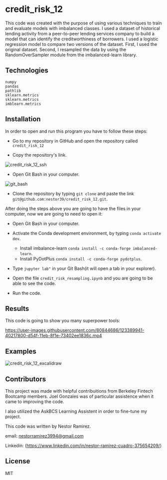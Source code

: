 # credit_risk_12


This code was created with the purpose of using various techniques to train and evaluate models with imbalanced classes. I used a dataset of historical lending activity from a peer-to-peer lending services company to build a model that can identify the creditworthiness of borrowers. I used a logistic regression model to compare two versions of the dataset. First, I used the original dataset. Second, I resampled the data by using the RandomOverSampler module from the imbalanced-learn library.

## Technologies
```
numpy 
pandas 
pathlib 
sklearn.metrics 
sklearn.metrics 
imblearn.metrics
```

## Installation

In order to open and run this program you have to follow these steps:

* Go to my repository in GitHub and open the repository called ```credit_risk_12```

* Copy the repository's link.

![credit_risk_12_ssh](https://user-images.githubusercontent.com/80844686/123388961-3e0ae980-d54e-11eb-8fb9-7358306ddc37.jpg)



* Open Git Bash in your computer.

![git_bash](https://user-images.githubusercontent.com/80844686/115638940-40d82c80-a2c8-11eb-816a-e991b245cd88.jpg)

* Clone the repository by typing ```git clone``` and paste the link ``` git@github.com:nestor39/credit_risk_12.git ```.





After doing the steps above you are going to have the files in your computer, now we are going to need to open it:

 * Open Git Bash in your computer.
  
  * Activate  the Conda development environment, by typing ```conda activate dev```.
    * Install imbalance-learn ```conda install -c conda-forge imbalanced-learn```.
    * Install PyDotPlus ```conda install -c conda-forge pydotplus```.
  
 * Type  ```jupyter lab"``` in your Git Bash(it will open a tab in your explorer).
  
 * Open the file ```credit_risk_resampling.ipynb``` and you are going to be able to see the code.
  
  * Run the code.
  

## Results

This code is going to show you many superpower tools:



https://user-images.githubusercontent.com/80844686/123389941-40217800-d54f-11eb-8f1e-73402ee1836c.mp4




## Examples

![credit_risk_12_excalidraw](https://user-images.githubusercontent.com/80844686/123388919-31869100-d54e-11eb-861b-b0c0278be665.jpg)



## Contributors

This project was made with helpful contribuitions from Berkeley Fintech Bootcamp members. Joel Gonzales was of particular assistence when it came to improving the code.

I also utilized the AskBCS Learning Assistent in order to fine-tune my project.

This code was written by Nestor Ramirez.

email: nestorramirez3994@gmail.com

Linkedin: (https://www.linkedin.com/in/nestor-ramirez-cuadro-375654209/)


## License
MIT
